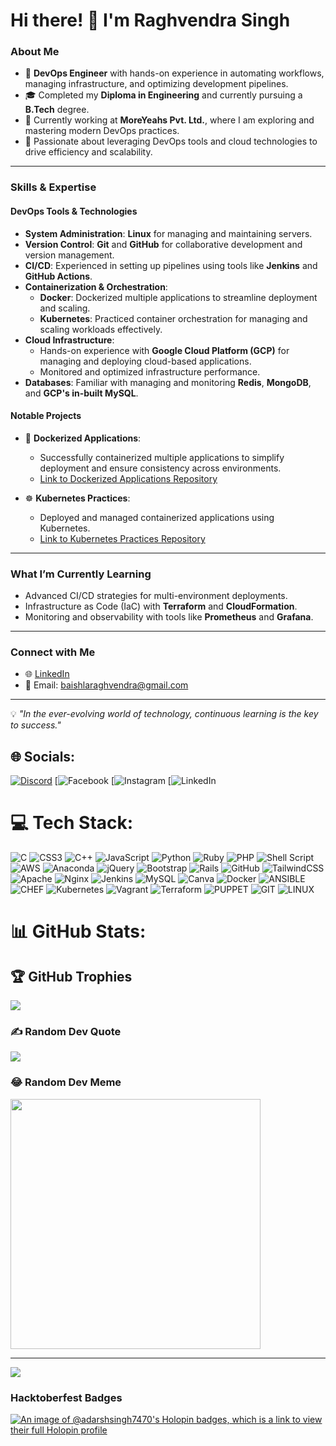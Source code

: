 # Hi there! 👋 I'm Raghvendra Singh  

### About Me  
- 🚀 **DevOps Engineer** with hands-on experience in automating workflows, managing infrastructure, and optimizing development pipelines.  
- 🎓 Completed my **Diploma in Engineering** and currently pursuing a **B.Tech** degree.  
- 💼 Currently working at **MoreYeahs Pvt. Ltd.**, where I am exploring and mastering modern DevOps practices.  
- 📘 Passionate about leveraging DevOps tools and cloud technologies to drive efficiency and scalability.  

---

### Skills & Expertise  
#### DevOps Tools & Technologies  
- **System Administration**: **Linux** for managing and maintaining servers.  
- **Version Control**: **Git** and **GitHub** for collaborative development and version management.  
- **CI/CD**: Experienced in setting up pipelines using tools like **Jenkins** and **GitHub Actions**.  
- **Containerization & Orchestration**:  
  - **Docker**: Dockerized multiple applications to streamline deployment and scaling.  
  - **Kubernetes**: Practiced container orchestration for managing and scaling workloads effectively.  
- **Cloud Infrastructure**:  
  - Hands-on experience with **Google Cloud Platform (GCP)** for managing and deploying cloud-based applications.  
  - Monitored and optimized infrastructure performance.  
- **Databases**: Familiar with managing and monitoring **Redis**, **MongoDB**, and **GCP's in-built MySQL**.  

#### Notable Projects  
- 🐳 **Dockerized Applications**:  
  - Successfully containerized multiple applications to simplify deployment and ensure consistency across environments.  
  - [Link to Dockerized Applications Repository](#)   

- ☸️ **Kubernetes Practices**:  
  - Deployed and managed containerized applications using Kubernetes.  
  - [Link to Kubernetes Practices Repository](#)  

---

### What I’m Currently Learning  
- Advanced CI/CD strategies for multi-environment deployments.  
- Infrastructure as Code (IaC) with **Terraform** and **CloudFormation**.  
- Monitoring and observability with tools like **Prometheus** and **Grafana**.  

---

### Connect with Me  
- 🌐 [LinkedIn]([https://www.linkedin.com/in/your-profile](https://www.linkedin.com/in/raghvendra-pratap-singh-a2b516297/?originalSubdomain=in))   
- 📧 Email: baishlaraghvendra@gmail.com  

---

💡 *"In the ever-evolving world of technology, continuous learning is the key to success."*  



## 🌐 Socials:
[![Discord](https://img.shields.io/badge/Discord-%237289DA.svg?logo=discord&logoColor=white)](https://discord.gg/https://discord.com/channels/@me) [![Facebook]() [![Instagram]() [![LinkedIn](https://www.linkedin.com/in/raghvendra-pratap-singh-a2b516297/?originalSubdomain=in) 

# 💻 Tech Stack:
![C](https://img.shields.io/badge/c-%2300599C.svg?style=for-the-badge&logo=c&logoColor=white) ![CSS3](https://img.shields.io/badge/css3-%231572B6.svg?style=for-the-badge&logo=css3&logoColor=white) ![C++](https://img.shields.io/badge/c++-%2300599C.svg?style=for-the-badge&logo=c%2B%2B&logoColor=white) ![JavaScript](https://img.shields.io/badge/javascript-%23323330.svg?style=for-the-badge&logo=javascript&logoColor=%23F7DF1E) ![Python](https://img.shields.io/badge/python-3670A0?style=for-the-badge&logo=python&logoColor=ffdd54) ![Ruby](https://img.shields.io/badge/ruby-%23CC342D.svg?style=for-the-badge&logo=ruby&logoColor=white) ![PHP](https://img.shields.io/badge/php-%23777BB4.svg?style=for-the-badge&logo=php&logoColor=white) ![Shell Script](https://img.shields.io/badge/shell_script-%23121011.svg?style=for-the-badge&logo=gnu-bash&logoColor=white) ![AWS](https://img.shields.io/badge/AWS-%23FF9900.svg?style=for-the-badge&logo=amazon-aws&logoColor=white) ![Anaconda](https://img.shields.io/badge/Anaconda-%2344A833.svg?style=for-the-badge&logo=anaconda&logoColor=white) ![jQuery](https://img.shields.io/badge/jquery-%230769AD.svg?style=for-the-badge&logo=jquery&logoColor=white) ![Bootstrap](https://img.shields.io/badge/bootstrap-%23563D7C.svg?style=for-the-badge&logo=bootstrap&logoColor=white) ![Rails](https://img.shields.io/badge/rails-%23CC0000.svg?style=for-the-badge&logo=ruby-on-rails&logoColor=white) ![GitHub](https://img.shields.io/badge/GitHub-%23121011.svg?style=for-the-badge&logo=github&logoColor=white) ![TailwindCSS](https://img.shields.io/badge/tailwindcss-%2338B2AC.svg?style=for-the-badge&logo=tailwind-css&logoColor=white) ![Apache](https://img.shields.io/badge/apache-%23D42029.svg?style=for-the-badge&logo=apache&logoColor=white) ![Nginx](https://img.shields.io/badge/nginx-%23009639.svg?style=for-the-badge&logo=nginx&logoColor=white) ![Jenkins](https://img.shields.io/badge/jenkins-%232C5263.svg?style=for-the-badge&logo=jenkins&logoColor=white) ![MySQL](https://img.shields.io/badge/mysql-%2300f.svg?style=for-the-badge&logo=mysql&logoColor=white) ![Canva](https://img.shields.io/badge/Canva-%2300C4CC.svg?style=for-the-badge&logo=Canva&logoColor=white) ![Docker](https://img.shields.io/badge/docker-%230db7ed.svg?style=for-the-badge&logo=docker&logoColor=white) ![ANSIBLE](https://img.shields.io/badge/ansible-%231A1918.svg?style=for-the-badge&logo=ansible&logoColor=white) ![CHEF](https://img.shields.io/badge/Chef-02303A.svg?style=for-the-badge&logo=Chef&logoColor=white&color=%23F09820) ![Kubernetes](https://img.shields.io/badge/kubernetes-%23326ce5.svg?style=for-the-badge&logo=kubernetes&logoColor=white) ![Vagrant](https://img.shields.io/badge/vagrant-%231563FF.svg?style=for-the-badge&logo=vagrant&logoColor=white) ![Terraform](https://img.shields.io/badge/terraform-%235835CC.svg?style=for-the-badge&logo=terraform&logoColor=white) ![PUPPET](https://img.shields.io/badge/Puppet-02303A.svg?style=for-the-badge&logo=Puppet&logoColor=white&color=%23FFAE1A) ![GIT](https://img.shields.io/badge/Git-fc6d26?style=for-the-badge&logo=git&logoColor=white) ![LINUX](https://img.shields.io/badge/Linux-FCC624?style=for-the-badge&logo=linux&logoColor=black)
# 📊 GitHub Stats:


## 🏆 GitHub Trophies
![](https://github-profile-trophy.vercel.app/?username=adarshsingh7470&theme=radical&no-frame=false&no-bg=true&margin-w=4)

### ✍️ Random Dev Quote
![](https://quotes-github-readme.vercel.app/api?type=horizontal&theme=radical)



### 😂 Random Dev Meme
<img src='https://randommeme-five.vercel.app/' style="height: 400px;"/>

---
[![](https://visitcount.itsvg.in/api?id=adarshsingh7470&icon=0&color=0)](https://visitcount.itsvg.in)

<h3> Hacktoberfest Badges</h3>

[![An image of @adarshsingh7470's Holopin badges, which is a link to view their full Holopin profile](https://holopin.me/adarshsingh7470)](https://holopin.io/@adarshsingh7470)

<!-- Proudly created with GPRM ( https://gprm.itsvg.in ) -->
